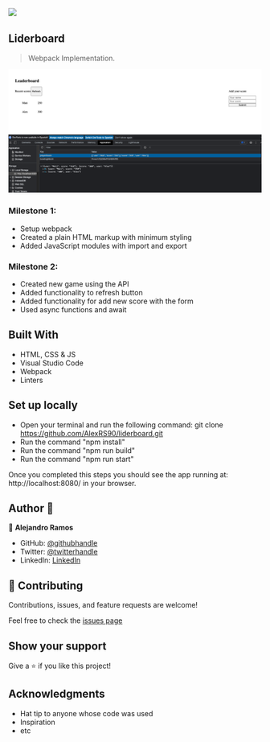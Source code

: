 ![](https://img.shields.io/badge/Microverse-blueviolet)

## Liderboard

> Webpack Implementation.

![screenshot](ssMilestone2.png)

### Milestone 1:
 - Setup webpack
 - Created a plain HTML markup with minimum styling
 - Added JavaScript modules with import and export
### Milestone 2:
- Created new game using the API
- Added functionality to refresh button
- Added functionality for add new score with the form
- Used async functions and await

## Built With

- HTML, CSS & JS
- Visual Studio Code
- Webpack
- Linters

## Set up locally

- Open your terminal and run the following command: git clone https://github.com/AlexRS90/liderboard.git
- Run the command "npm install"
- Run the command "npm run build"
- Run the command "npm run start"

Once you completed this steps you should see the app running at: http://localhost:8080/ in your browser.

## Author 👤

👤 **Alejandro Ramos**

- GitHub: [@githubhandle](https://github.com/AlexRS90)
- Twitter: [@twitterhandle](https://twitter.com/AlejandroRBenji)
- LinkedIn: [LinkedIn](https://www.linkedin.com/in/alejandro-ramos-santos-9b0b52135/)

## 🤝 Contributing

Contributions, issues, and feature requests are welcome!

Feel free to check the [issues page](https://github.com/AlexRS90/liderboard/issues)

## Show your support

Give a ⭐️ if you like this project!

## Acknowledgments

- Hat tip to anyone whose code was used
- Inspiration
- etc